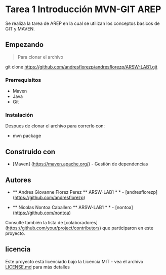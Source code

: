 # Tarea 1 Introducción MVN-GIT AREP

Se realiza la tarea de AREP en la cual se utilizan los conceptos basicos de GIT y MAVEN.

## Empezando

>Para clonar el archivo 

git clone https://github.com/andresflorezp/andresflorezp/ARSW-LAB1.git
>
### Prerrequisitos
* Maven
* Java
* Git



### Instalación

Despues de clonar el archivo para correrlo con:

* mvn package

## Construido con

* [Maven] (https://maven.apache.org/) - Gestión de dependencias

## Autores

* ** Andres Giovanne Florez Perez  **  ARSW-LAB1 * * - [andresflorezp] (https://github.com/andresflorezp)

* ** Nicolas Nontoa Caballero  **  ARSW-LAB1 * * - [nontoa] (https://github.com/nontoa)

Consulte también la lista de [colaboradores] (https://github.com/your/project/contributors) que participaron en este proyecto.

## licencia

Este proyecto está licenciado bajo la Licencia MIT - vea el archivo [LICENSE.md](LICENSE.md) para más detalles

